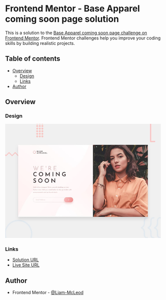# Frontend Mentor - Base Apparel coming soon page solution

This is a solution to the [Base Apparel coming soon page challenge on Frontend Mentor](https://www.frontendmentor.io/challenges/base-apparel-coming-soon-page-5d46b47f8db8a7063f9331a0). Frontend Mentor challenges help you improve your coding skills by building realistic projects. 

## Table of contents

- [Overview](#overview)
  - [Design](#design)
  - [Links](#links)
- [Author](#author)

## Overview

### Design

![Design preview for the base apparel coming soon page coding challenge](./design/desktop-preview.jpg)

### Links

-  [Solution URL](https://www.frontendmentor.io/solutions/base-apparel-coming-soon-UPu5dyrv9k)
-  [Live Site URL](https://liam-mcleod.github.io/FrontendMentor-Base-Apparel/)

## Author
- Frontend Mentor - [@Liam-McLeod](https://www.frontendmentor.io/profile/Liam-McLeod)